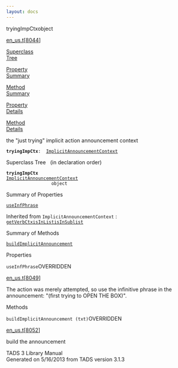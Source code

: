 ```yaml
---
layout: docs
---
```

<span class="title">tryingImpCtx</span><span class="type">object</span>

[en_us.t](../file/en_us.t.html)\[[8044](../source/en_us.t.html#8044)\]

[Superclass  
Tree](#_SuperClassTree_)

[Property  
Summary](#_PropSummary_)

[Method  
Summary](#_MethodSummary_)

[Property  
Details](#_Properties_)

[Method  
Details](#_Methods_)

<div class="fdesc">

the "just trying" implicit action announcement context

**`tryingImpCtx`**` :   `[`ImplicitAnnouncementContext`](../object/ImplicitAnnouncementContext.html)

</div>

<span id="_SuperClassTree_"></span>

<div class="mjhd">

<span class="hdln">Superclass Tree</span>   (in declaration order)

</div>

**`tryingImpCtx`**  
[`ImplicitAnnouncementContext`](../object/ImplicitAnnouncementContext.html)  
`                 object`  
<span id="_PropSummary_"></span>

<div class="mjhd">

<span class="hdln">Summary of Properties</span>  

</div>

[`useInfPhrase`](#useInfPhrase)

Inherited from `ImplicitAnnouncementContext` :  
[`getVerbCtx`](../object/ImplicitAnnouncementContext.html#getVerbCtx)[`isInList`](../object/ImplicitAnnouncementContext.html#isInList)[`isInSublist`](../object/ImplicitAnnouncementContext.html#isInSublist)

<span id="_MethodSummary_"></span>

<div class="mjhd">

<span class="hdln">Summary of Methods</span>  

</div>

[`buildImplicitAnnouncement`](#buildImplicitAnnouncement)



<span id="_Properties_"></span>

<div class="mjhd">

<span class="hdln">Properties</span>  

</div>

<span id="useInfPhrase"></span>

`useInfPhrase`<span class="rem">OVERRIDDEN</span>

[en_us.t](../file/en_us.t.html)\[[8049](../source/en_us.t.html#8049)\]

<div class="desc">

The action was merely attempted, so use the infinitive phrase in the
announcement: "(first trying to OPEN THE BOX)".

</div>

<span id="_Methods_"></span>

<div class="mjhd">

<span class="hdln">Methods</span>  

</div>

<span id="buildImplicitAnnouncement"></span>

`buildImplicitAnnouncement (txt)`<span class="rem">OVERRIDDEN</span>

[en_us.t](../file/en_us.t.html)\[[8052](../source/en_us.t.html#8052)\]

<div class="desc">

build the announcement

</div>

<div class="ftr">

TADS 3 Library Manual  
Generated on 5/16/2013 from TADS version 3.1.3

</div>
